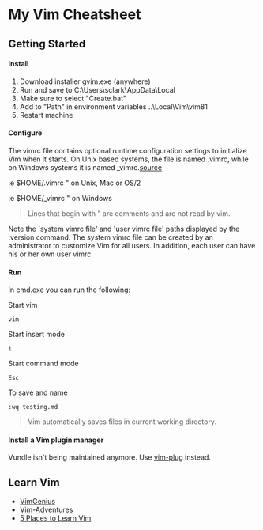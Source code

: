 # My Vim Cheatsheet

## Getting Started

#### Install
1. Download installer gvim.exe (anywhere)
2. Run and save to C:\Users\sclark\AppData\Local
3. Make sure to select "Create.bat"
4. Add to "Path" in environment variables ..\Local\Vim\vim81
5. Restart machine

#### Configure
The vimrc file contains optional runtime configuration settings to initialize Vim when it starts. On Unix based systems, the file is named .vimrc, while on Windows systems it is named _vimrc.[source](https://vim.fandom.com/wiki/Open_vimrc_file)

:e $HOME/.vimrc  " on Unix, Mac or OS/2

:e $HOME/_vimrc  " on Windows

> Lines that begin with " are comments and are not read by vim.

Note the 'system vimrc file' and 'user vimrc file' paths displayed by the :version command. The system vimrc file can be created by an administrator to customize Vim for all users. In addition, each user can have his or her own user vimrc.

#### Run
In cmd.exe you can run the following:

Start vim
```
vim
```

Start insert mode
```
i
```

Start command mode
```
Esc
```

To save and name
```
:wq testing.md
```

> Vim automatically saves files in current working directory.

#### Install a Vim plugin manager
Vundle isn't being maintained anymore. Use [vim-plug](https://github.com/junegunn/vim-plug) instead.

## Learn Vim
- [VimGenius](vimgenius.com)
- [Vim-Adventures](vim-adventures.com)
- [5 Places to Learn Vim](https://www.freecodecamp.org/news/vim-isnt-that-scary-here-are-5-free-resources-you-can-use-to-learn-it-ab78f5726f8d/)
